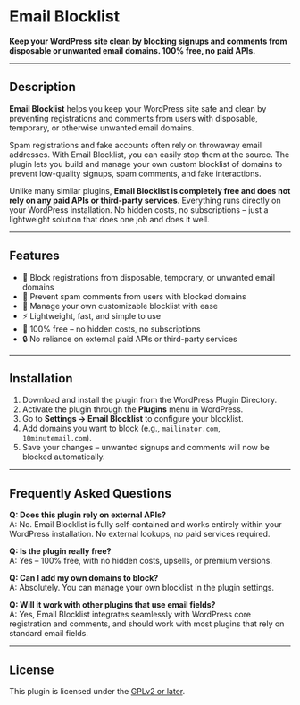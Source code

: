 # Email Blocklist

**Keep your WordPress site clean by blocking signups and comments from disposable or unwanted email domains. 100% free, no paid APIs.**

---

## Description

**Email Blocklist** helps you keep your WordPress site safe and clean by preventing registrations and comments from users with disposable, temporary, or otherwise unwanted email domains.  

Spam registrations and fake accounts often rely on throwaway email addresses. With Email Blocklist, you can easily stop them at the source. The plugin lets you build and manage your own custom blocklist of domains to prevent low-quality signups, spam comments, and fake interactions.  

Unlike many similar plugins, **Email Blocklist is completely free and does not rely on any paid APIs or third-party services**. Everything runs directly on your WordPress installation. No hidden costs, no subscriptions – just a lightweight solution that does one job and does it well.  

---

## Features

- 🚫 Block registrations from disposable, temporary, or unwanted email domains  
- 💬 Prevent spam comments from users with blocked domains  
- 📝 Manage your own customizable blocklist with ease  
- ⚡ Lightweight, fast, and simple to use  
- 💯 100% free – no hidden costs, no subscriptions  
- 🔒 No reliance on external paid APIs or third-party services  

---

## Installation

1. Download and install the plugin from the WordPress Plugin Directory.  
2. Activate the plugin through the **Plugins** menu in WordPress.  
3. Go to **Settings → Email Blocklist** to configure your blocklist.  
4. Add domains you want to block (e.g., `mailinator.com`, `10minutemail.com`).  
5. Save your changes – unwanted signups and comments will now be blocked automatically.  

---

## Frequently Asked Questions

**Q: Does this plugin rely on external APIs?**  
A: No. Email Blocklist is fully self-contained and works entirely within your WordPress installation. No external lookups, no paid services required.  

**Q: Is the plugin really free?**  
A: Yes – 100% free, with no hidden costs, upsells, or premium versions.  

**Q: Can I add my own domains to block?**  
A: Absolutely. You can manage your own blocklist in the plugin settings.  

**Q: Will it work with other plugins that use email fields?**  
A: Yes, Email Blocklist integrates seamlessly with WordPress core registration and comments, and should work with most plugins that rely on standard email fields.  

---

## License
This plugin is licensed under the [GPLv2 or later](https://www.gnu.org/licenses/gpl-2.0.html).
